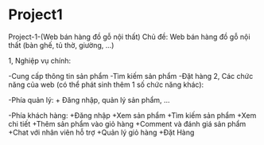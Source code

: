 # Project1
Project-1-(Web bán hàng đồ gỗ nội thất)
Chủ đề: Web bán hàng đồ gỗ nội thất (bàn ghế, tủ thờ, giường, ...)

1, Nghiệp vụ chính:

-Cung cấp thông tin sản phẩm
-Tìm kiếm sản phẩm
-Đặt hàng
2, Các chức năng của web (có thể phát sinh thêm 1 số chức năng khác):

-Phía quản lý: + Đăng nhập, quản lý sản phẩm, ...

-Phía khách hàng:
+Đăng nhập
+Xem sản phẩm
+Tìm kiếm sản phẩm
+Xem chi tiết
+Thêm sản phẩm vào giỏ hàng
+Comment và đánh giá sản phẩm
+Chat với nhân viên hỗ trợ
+Quản lý giỏ hàng
+Đặt Hàng
